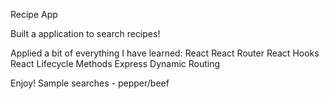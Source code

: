 Recipe App

Built a application to search recipes!

Applied a bit of everything I have learned:
  React
  React Router
  React Hooks 
  React Lifecycle Methods
  Express 
  Dynamic Routing
  
  Enjoy! Sample searches - pepper/beef
